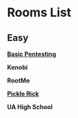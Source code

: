 # Rooms List

## Easy

[**Basic Pentesting**](/Basic-Pentesting/Writeup.md)

**Kenobi**

**RootMe**

[**Pickle Rick**](/Pickle-Rick/Writeup.md)

**UA High School**
